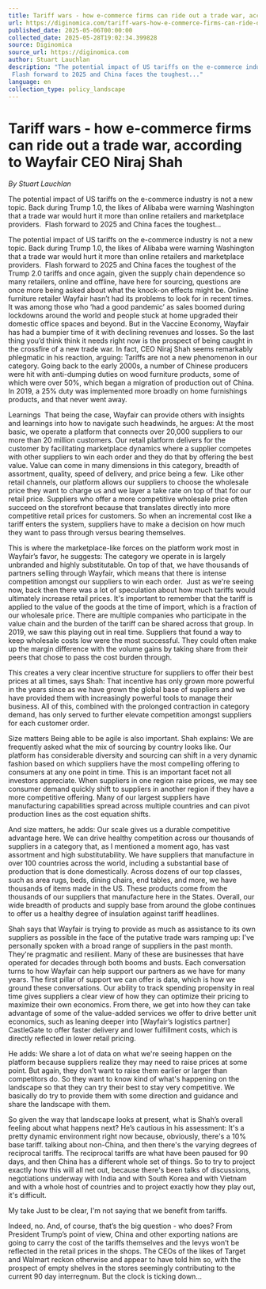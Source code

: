 ```yaml
---
title: Tariff wars - how e-commerce firms can ride out a trade war, according to Wayfair CEO Niraj Shah
url: https://diginomica.com/tariff-wars-how-e-commerce-firms-can-ride-out-trade-war-according-wayfair-ceo-niraj-shah
published_date: 2025-05-06T00:00:00
collected_date: 2025-05-28T19:02:34.399828
source: Diginomica
source_url: https://diginomica.com
author: Stuart Lauchlan
description: "The potential impact of US tariffs on the e-commerce industry is not a new topic. Back during Trump 1.0, the likes of Alibaba were warning Washington that a trade war would hurt it more than online retailers and marketplace providers.  
 Flash forward to 2025 and China faces the toughest..."
language: en
collection_type: policy_landscape
---
```


# Tariff wars - how e-commerce firms can ride out a trade war, according to Wayfair CEO Niraj Shah

*By Stuart Lauchlan*

The potential impact of US tariffs on the e-commerce industry is not a new topic. Back during Trump 1.0, the likes of Alibaba were warning Washington that a trade war would hurt it more than online retailers and marketplace providers.  
 Flash forward to 2025 and China faces the toughest...

The potential impact of US tariffs on the e-commerce industry is not a new topic. Back during Trump 1.0, the likes of Alibaba were warning Washington that a trade war would hurt it more than online retailers and marketplace providers.  
 Flash forward to 2025 and China faces the toughest of the Trump 2.0 tariffs and once again, given the supply chain dependence so many retailers, online and offline, have here for sourcing, questions are once more being asked about what the knock-on effects might be. 
 Online furniture retailer Wayfair hasn’t had its problems to look for in recent times. It was among those who ‘had a good pandemic’ as sales boomed during lockdowns around the world and people stuck at home upgraded their domestic office spaces and beyond. But in the Vaccine Economy, Wayfair has had a bumpier time of it with declining revenues and losses. 
 So the last thing you’d think think it needs right now is the prospect of being caught in the crossfire of a new trade war. In fact, CEO Niraj Shah seems remarkably phlegmatic in his reaction, arguing: 
 Tariffs are not a new phenomenon in our category. Going back to the early 2000s, a number of Chinese producers were hit with anti-dumping duties on wood furniture products, some of which were over 50%, which began a migration of production out of China. In 2019, a 25% duty was implemented more broadly on home furnishings products, and that never went away. 
 
 Learnings  
 That being the case, Wayfair can provide others with insights and learnings into how to navigate such headwinds, he argues: 
 At the most basic, we operate a platform that connects over 20,000 suppliers to our more than 20 million customers. Our retail platform delivers for the customer by facilitating marketplace dynamics where a supplier competes with other suppliers to win each order and they do that by offering the best value. Value can come in many dimensions in this category, breadth of assortment, quality, speed of delivery, and price being a few.  
 Like other retail channels, our platform allows our suppliers to choose the wholesale price they want to charge us and we layer a take rate on top of that for our retail price. Suppliers who offer a more competitive wholesale price often succeed on the storefront because that translates directly into more competitive retail prices for customers. So when an incremental cost like a tariff enters the system, suppliers have to make a decision on how much they want to pass through versus bearing themselves. 
 
 This is where the marketplace-like forces on the platform work most in Wayfair’s favor, he suggests: 
 The category we operate in is largely unbranded and highly substitutable. On top of that, we have thousands of partners selling through Wayfair, which means that there is intense competition amongst our suppliers to win each order.  Just as we're seeing now, back then there was a lot of speculation about how much tariffs would ultimately increase retail prices. 
 It's important to remember that the tariff is applied to the value of the goods at the time of import, which is a fraction of our wholesale price. There are multiple companies who participate in the value chain and the burden of the tariff can be shared across that group. In 2019, we saw this playing out in real time. Suppliers that found a way to keep wholesale costs low were the most successful. They could often make up the margin difference with the volume gains by taking share from their peers that chose to pass the cost burden through. 
 
 This creates a very clear incentive structure for suppliers to offer their best prices at all times, says Shah: 
 That incentive has only grown more powerful in the years since as we have grown the global base of suppliers and we have provided them with increasingly powerful tools to manage their business. All of this, combined with the prolonged contraction in category demand, has only served to further elevate competition amongst suppliers for each customer order. 
 
 Size matters 
 Being able to be agile is also important. Shah explains: 
 We are frequently asked what the mix of sourcing by country looks like. Our platform has considerable diversity and sourcing can shift in a very dynamic fashion based on which suppliers have the most compelling offering to consumers at any one point in time. This is an important facet not all investors appreciate. When suppliers in one region raise prices, we may see consumer demand quickly shift to suppliers in another region if they have a more competitive offering. Many of our largest suppliers have manufacturing capabilities spread across multiple countries and can pivot production lines as the cost equation shifts. 
 
 And size matters, he adds: 
 Our scale gives us a durable competitive advantage here. We can drive healthy competition across our thousands of suppliers in a category that, as I mentioned a moment ago, has vast assortment and high substitutability. We have suppliers that manufacture in over 100 countries across the world, including a substantial base of production that is done domestically. Across dozens of our top classes, such as area rugs, beds, dining chairs, end tables, and more, we have thousands of items made in the US. These products come from the thousands of our suppliers that manufacture here in the States. Overall, our wide breadth of products and supply base from around the globe continues to offer us a healthy degree of insulation against tariff headlines. 
 
 Shah says that Wayfair is trying to provide as much as assistance to its own suppliers as possible in the face of the putative trade wars ramping up: 
 I've personally spoken with a broad range of suppliers in the past month. They're pragmatic and resilient. Many of these are businesses that have operated for decades through both booms and busts. Each conversation turns to how Wayfair can help support our partners as we have for many years. The first pillar of support we can offer is data, which is how we ground these conversations. Our ability to track spending propensity in real time gives suppliers a clear view of how they can optimize their pricing to maximize their own economics. From there, we get into how they can take advantage of some of the value-added services we offer to drive better unit economics, such as leaning deeper into [Wayfair’s logistics partner] CastleGate to offer faster delivery and lower fulfillment costs, which is directly reflected in lower retail pricing. 
 
 He adds: 
 We share a lot of data on what we're seeing happen on the platform because suppliers realize they may need to raise prices at some point. But again, they don't want to raise them earlier or larger than competitors do. So they want to know kind of what's happening on the landscape so that they can try their best to stay very competitive. We basically do try to provide them with some direction and guidance and share the landscape with them. 
 
 So given the way that landscape looks at present, what is Shah’s overall feeling about what happens next? He’s cautious in his assessment: 
 It's a pretty dynamic environment right now because, obviously, there's a 10% base tariff. talking about non-China, and then there's the varying degrees of reciprocal tariffs. The reciprocal tariffs are what have been paused for 90 days, and then China has a different whole set of things. So to try to project exactly how this will all net out, because there's been talks of discussions, negotiations underway with India and with South Korea and with Vietnam and with a whole host of countries and to project exactly how they play out, it's difficult. 
 
 My take 
 Just to be clear, I'm not saying that we benefit from tariffs.  
 
 Indeed, no. And, of course, that’s the big question - who does? From President Trump’s point of view, China and other exporting nations are going to carry the cost of the tariffs themselves and the levys won’t be reflected in the retail prices in the shops. The CEOs of the likes of Target and Walmart reckon otherwise and appear to have told him so, with the prospect of empty shelves in the stores seemingly contributing to the current 90 day interregnum. But the clock is ticking down…
